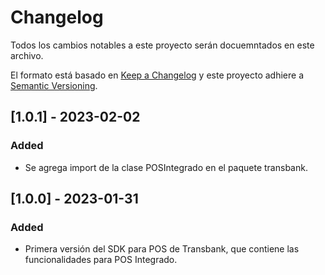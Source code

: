 # Changelog
Todos los cambios notables a este proyecto serán docuemntados en este archivo.

El formato está basado en [Keep a Changelog](http://keepachangelog.com/en/1.0.0/)
y este proyecto adhiere a [Semantic Versioning](http://semver.org/spec/v2.0.0.html).

## [1.0.1] - 2023-02-02
### Added
- Se agrega import de la clase POSIntegrado en el paquete transbank.

## [1.0.0] - 2023-01-31
### Added
- Primera versión del SDK para POS de Transbank, que contiene las funcionalidades para POS Integrado.